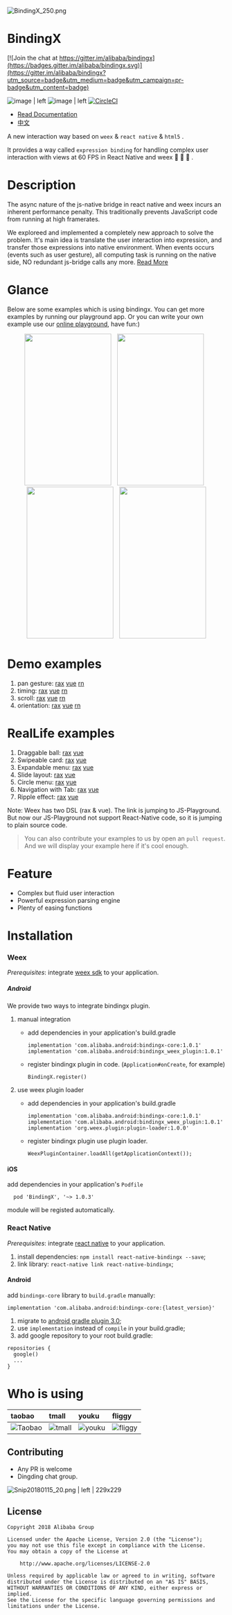 
![BindingX_250.png](https://img.alicdn.com/tfs/TB1ZG58bb1YBuNjSszeXXablFXa-400-400.png_250x250.jpg "")

# BindingX

[![Join the chat at https://gitter.im/alibaba/bindingx](https://badges.gitter.im/alibaba/bindingx.svg)](https://gitter.im/alibaba/bindingx?utm_source=badge&utm_medium=badge&utm_campaign=pr-badge&utm_content=badge)

![image | left](https://img.shields.io/badge/PRs-welcome-brightgreen.svg "")
![image | left](https://img.shields.io/badge/license-Apache--2.0-brightgreen.svg "")
[![CircleCI](https://circleci.com/gh/alibaba/bindingx/tree/master.svg?style=svg)](https://circleci.com/gh/alibaba/bindingx/tree/master)

* [Read Documentation](https://alibaba.github.io/bindingx/guide/introduce)
* [中文](https://github.com/alibaba/bindingx/blob/master/README_cn.md)

A new interaction way based on `weex` & `react native` & `html5` .

It provides a way called `expression binding` for handling complex user interaction with views at 60 FPS in React Native and weex :tada: :tada: :tada: .

# Description

The async nature of the js-native bridge in react native and weex incurs an inherent performance penalty. This traditionally prevents JavaScript code from running at high framerates.

We exploreed and implemented a completely new approach to solve the problem. It's main idea is translate the user interaction into expression, and transfer those expressions into native environment. When events occurs (events such as user gesture), all computing task is running on the native side, NO redundant js-bridge calls any more. [Read More](https://alibaba.github.io/bindingx/guide/introduce)

# Glance

Below are some examples which is using bindingx. You can get more examples by running our playground app. Or you can write your own example use our [online playground](https://alibaba.github.io/bindingx/playground), have fun:)

<div align="center">
    <img style="margin-right:10px" src="https://gw.alicdn.com/tfs/TB1fES5bhGYBuNjy0FnXXX5lpXa-320-563.gif" width = "200" height = "350"/>
    <img style="margin-right:10px" src="https://gw.alicdn.com/tfs/TB1hOaKbbGYBuNjy0FoXXciBFXa-320-563.gif" width = "200" height = "350"/>
    <img style="margin-right:10px" src="https://gw.alicdn.com/tfs/TB1LCmUbkyWBuNjy0FpXXassXXa-320-563.gif" width = "200" height = "350"/>
    <img src="https://gw.alicdn.com/tfs/TB1FRGZbeuSBuNjy1XcXXcYjFXa-320-563.gif" width = "200" height = "350"/>
</div>

# Demo examples
  1. pan gesture: [rax](https://jsplayground.taobao.org/raxplayground/34ceb3e5-8927-4e0c-a282-2dd37c9d7b74)  [vue](https://jsplayground.taobao.org/vueplayground/1518d8ac-4403-414f-ba83-616eb8b77dc6)  [rn](https://github.com/alibaba/bindingx/blob/master/react-native/example/src/AnimatedBall.js)
  2. timing: [rax](https://jsplayground.taobao.org/raxplayground/31211efb-d643-4cd0-8e9e-46b0c29ddd50)  [vue](https://jsplayground.taobao.org/vueplayground/6a016074-225c-461e-bfa7-b73b8336ea3d)  [rn](https://github.com/alibaba/bindingx/blob/master/react-native/example/src/TimingDemo.js)
  3. scroll: [rax](https://jsplayground.taobao.org/raxplayground/8e3b0234-f218-41e2-b146-db76a00e4096)  [vue](https://jsplayground.taobao.org/vueplayground/0fe39539-f08c-4be0-a589-499be32f6351)  [rn](https://github.com/alibaba/bindingx/blob/master/react-native/example/src/ScrollViewDemo.js)
  4. orientation: [rax](https://jsplayground.taobao.org/raxplayground/1d3ed4e1-506b-4308-bffa-ecf241a0cc70)  [vue](https://jsplayground.taobao.org/vueplayground/18a9115c-c85b-4a12-a1b2-2b0c401a6eb6)  [rn](https://github.com/alibaba/bindingx/blob/master/react-native/example/src/OrientationDemo.js)

# RealLife examples

  1. Draggable ball: [rax](https://jsplayground.taobao.org/raxplayground/3ec5c8ef-42ff-47fb-9791-4bd7c257b4a7)  [vue](https://jsplayground.taobao.org/vueplayground/de9c7e84-2dc0-4873-8bb0-ce899e64f6ab)
  2. Swipeable card: [rax](https://jsplayground.taobao.org/raxplayground/7ac0f12b-72e7-4aa5-b398-693ba7b34cd6)  [vue](https://jsplayground.taobao.org/vueplayground/9e4899f6-0fe1-4ffa-86ec-b9c28d22bae9)
  3. Expandable menu: [rax](https://jsplayground.taobao.org/raxplayground/3f93ffd1-3028-4a9e-9e94-0188973bc44b)  [vue](https://jsplayground.taobao.org/vueplayground/3a388c50-18f8-45d3-b1cf-3f5f0c226c19)
  4. Slide layout: [rax](https://jsplayground.taobao.org/raxplayground/34e0eae9-ca2d-481f-94b5-239732651eeb)  [vue](https://jsplayground.taobao.org/vueplayground/925802dc-c7c9-4309-b1e1-f83458bb39c4)
  5. Circle menu: [rax](https://jsplayground.taobao.org/raxplayground/0b2fa94c-b107-422f-8c2c-60481af89d31)  [vue](https://jsplayground.taobao.org/vueplayground/42ffd6b2-9ff6-4161-8224-34779b3af7e6)
  6. Navigation with Tab: [rax](https://jsplayground.taobao.org/raxplayground/b8583160-f63f-4ab6-9f98-af7a3da283f8)  [vue](https://jsplayground.taobao.org/vueplayground/2f9e0733-b853-4d97-b350-2630c1a50c83)
  7. Ripple effect: [rax](https://jsplayground.taobao.org/raxplayground/c4a295f5-bec2-485e-8e05-de80c7274191)  [vue](https://jsplayground.taobao.org/vueplayground/2741ac64-3956-4dc9-ad61-d59b5768d97f)

Note: Weex has two DSL (rax & vue). The link is jumping to JS-Playground. But now our JS-Playground not support React-Native code, so it is jumping to plain source code.

> You can also contribute your examples to us by open an `pull request`. And we will display your example here if it's cool enough.

# Feature

* Complex but fluid user interaction
* Powerful expression parsing engine
* Plenty of easing functions


# Installation

### Weex

*Prerequisites*: integrate [weex sdk](https://github.com/apache/incubator-weex) to your application.

##### Android

We provide two ways to integrate bindingx plugin.

 1. manual integration

    * add dependencies in your application's build.gradle

        ```
        implementation 'com.alibaba.android:bindingx-core:1.0.1'
        implementation 'com.alibaba.android:bindingx_weex_plugin:1.0.1'
        ```

    * register bindingx plugin in code. (`Application#onCreate`, for example)

        ```
        BindingX.register()
        ```

 2. use weex plugin loader

    * add dependencies in your application's build.gradle

      ```
      implementation 'com.alibaba.android:bindingx-core:1.0.1'
      implementation 'com.alibaba.android:bindingx_weex_plugin:1.0.1'
      implementation 'org.weex.plugin:plugin-loader:1.0.0'
      ```

    * register bindingx plugin use plugin loader.

      ```
      WeexPluginContainer.loadAll(getApplicationContext());
      ```

#### iOS

add dependencies in your application's `Podfile`

```
  pod 'BindingX', '~> 1.0.3'
```

module will be registed automatically.

### React Native

*Prerequisites*: integrate [react native](https://facebook.github.io/react-native/) to your application.

1. install dependencies: `npm install react-native-bindingx --save`;
2. link library: `react-native link react-native-bindingx`;

#### Android 

add `bindingx-core` library to `build.gradle` manually:

  ```
  implementation 'com.alibaba.android:bindingx-core:{latest_version}'
  ```  

1. migrate to [android gradle plugin 3.0](https://developer.android.com/studio/build/gradle-plugin-3-0-0-migration);
2. use `implementation` instead of `compile` in your build.gradle;
3. add google repository to your root build.gradle:

  ```
  repositories {
    google()
    ...
  }
  ```

# Who is using

| taobao | tmall | youku | fliggy |
| :--- | :--- | :--- | :--- |
| ![Taobao](https://img.alicdn.com/tfs/TB1N.thdzuhSKJjSspjXXci8VXa-256-256.png_60x60.jpg "") | ![tmall](https://img.alicdn.com/tps/TB15a7wOFXXXXcgXVXXXXXXXXXX-256-256.png_60x60.jpg "") | ![youku](https://img.alicdn.com/tfs/TB1jjyxhwoQMeJjy1XaXXcSsFXa-256-256.png_60x60.jpg "") | ![fliggy](https://img.alicdn.com/tfs/TB11rPqRXXXXXc_apXXXXXXXXXX-256-256.png_60x60.jpg "") |


## Contributing
* Any PR is welcome
* Dingding chat group.


![Snip20180115_20.png | left | 229x229](https://gw.alipayobjects.com/zos/skylark/fcc2b92e-06c2-4d8f-88ff-5cfb983735bf/2018/png/dfae0a43-4ecb-4f62-a5fb-d3f092cad66a.png "")

## License
```
Copyright 2018 Alibaba Group

Licensed under the Apache License, Version 2.0 (the "License");
you may not use this file except in compliance with the License.
You may obtain a copy of the License at

    http://www.apache.org/licenses/LICENSE-2.0

Unless required by applicable law or agreed to in writing, software
distributed under the License is distributed on an "AS IS" BASIS,
WITHOUT WARRANTIES OR CONDITIONS OF ANY KIND, either express or implied.
See the License for the specific language governing permissions and
limitations under the License.
```
